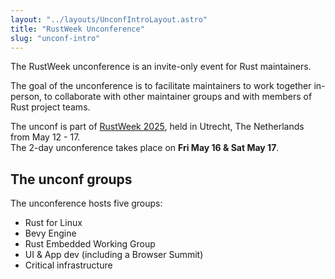```yaml
---
layout: "../layouts/UnconfIntroLayout.astro"
title: "RustWeek Unconference"
slug: "unconf-intro"
---
```


The RustWeek unconference is an invite-only event for Rust maintainers.

The goal of the unconference is to facilitate maintainers to work together in-person, to collaborate with other maintainer groups and with members of Rust project teams.

The unconf is part of [RustWeek 2025](/), held in Utrecht, The Netherlands from May 12 - 17.  
The 2-day unconference takes place on **Fri May 16 & Sat May 17**.

## The unconf groups

The unconference hosts five groups:

- Rust for Linux
- Bevy Engine
- Rust Embedded Working Group
- UI & App dev (including a Browser Summit)
- Critical infrastructure

